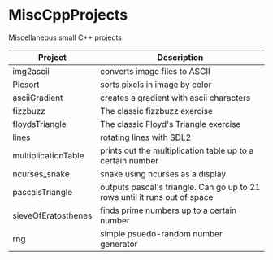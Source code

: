 # MiscCppProjects
Miscellaneous small C++ projects

| **Project** | **Description** |
| ----------- | --------------- |
| img2ascii | converts image files to ASCII |
| Picsort | sorts pixels in image by color |
| asciiGradient | creates a gradient with ascii characters |
| fizzbuzz | The classic fizzbuzz exercise |
| floydsTriangle | The classic Floyd's Triangle exercise |
| lines | rotating lines with SDL2 |
| multiplicationTable | prints out the multiplication table up to a certain number |
| ncurses_snake | snake using ncurses as a display |
| pascalsTriangle | outputs pascal's triangle. Can go up to 21 rows until it runs out of space |
| sieveOfEratosthenes | finds prime numbers up to a certain number |
| rng | simple psuedo-random number generator |  

